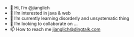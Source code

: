 - 👋 Hi, I’m @jianglich
- 👀 I’m interested in java & web
- 🌱 I’m currently learning disorderly and unsystematic thing
- 💞️ I’m looking to collaborate on ...
- 📫 How to reach me jianglich@dingtalk.com

<!---
jianglich/jianglich is a ✨ special ✨ repository because its `README.md` (this file) appears on your GitHub profile.
You can click the Preview link to take a look at your changes.
--->

